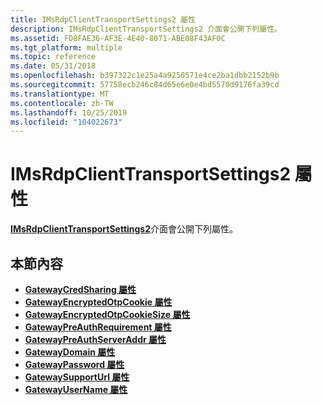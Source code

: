 ```yaml
---
title: IMsRdpClientTransportSettings2 屬性
description: IMsRdpClientTransportSettings2 介面會公開下列屬性。
ms.assetid: FD8FAE36-AF3E-4E40-8071-ABE08F43AF0C
ms.tgt_platform: multiple
ms.topic: reference
ms.date: 05/31/2018
ms.openlocfilehash: b397322c1e25a4a9250571e4ce2ba1dbb2152b9b
ms.sourcegitcommit: 57758ecb246c84d65e6e0e4bd5570d9176fa39cd
ms.translationtype: MT
ms.contentlocale: zh-TW
ms.lasthandoff: 10/25/2019
ms.locfileid: "104022673"
---
```

# <a name="imsrdpclienttransportsettings2-properties"></a>IMsRdpClientTransportSettings2 屬性

[**IMsRdpClientTransportSettings2**](imsrdpclienttransportsettings2.md)介面會公開下列屬性。

## <a name="in-this-section"></a>本節內容

-   [**GatewayCredSharing 屬性**](imsrdpclienttransportsettings2-gatewaycredsharing.md)
-   [**GatewayEncryptedOtpCookie 屬性**](imstscaxevents-gatewayencryptedotpcookie.md)
-   [**GatewayEncryptedOtpCookieSize 屬性**](imstscaxevents-gatewayencryptedotpcookiesize.md)
-   [**GatewayPreAuthRequirement 屬性**](imsrdpclienttransportsettings2-gatewaypreauthrequirement.md)
-   [**GatewayPreAuthServerAddr 屬性**](imsrdpclienttransportsettings2-gatewaypreauthserveraddr.md)
-   [**GatewayDomain 屬性**](imsrdpclienttransportsettings2-gatewaydomain.md)
-   [**GatewayPassword 屬性**](imsrdpclienttransportsettings2-gatewaypassword.md)
-   [**GatewaySupportUrl 屬性**](imstscaxevents-gatewaysupporturl.md)
-   [**GatewayUserName 屬性**](imsrdpclienttransportsettings2-gatewayusername.md)

 

 





